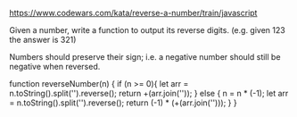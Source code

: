 https://www.codewars.com/kata/reverse-a-number/train/javascript

Given a number, write a function to output its reverse digits. (e.g. given 123 the answer is 321)

Numbers should preserve their sign; i.e. a negative number should still be negative when reversed.

function reverseNumber(n) {
  if (n >= 0){
    let arr = n.toString().split('').reverse();
    return +(arr.join(''));
  } else {
    n = n * (-1);
    let arr = n.toString().split('').reverse();
    return (-1) * (+(arr.join('')));
  }
}